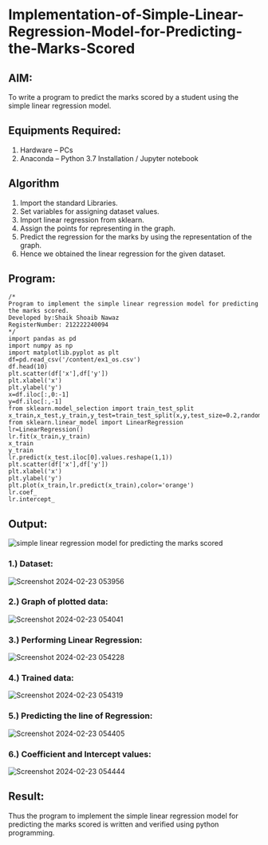 # Implementation-of-Simple-Linear-Regression-Model-for-Predicting-the-Marks-Scored

## AIM:
To write a program to predict the marks scored by a student using the simple linear regression model.

## Equipments Required:
1. Hardware – PCs
2. Anaconda – Python 3.7 Installation / Jupyter notebook

## Algorithm
1.  Import the standard Libraries.
2.  Set variables for assigning dataset values.
3.  Import linear regression from sklearn.
4.  Assign the points for representing in the graph.
5.  Predict the regression for the marks by using the representation of the graph.
6.  Hence we obtained the linear regression for the given dataset.

## Program:
```
/*
Program to implement the simple linear regression model for predicting the marks scored.
Developed by:Shaik Shoaib Nawaz 
RegisterNumber: 212222240094 
*/
import pandas as pd
import numpy as np
import matplotlib.pyplot as plt
df=pd.read_csv('/content/ex1_os.csv')
df.head(10)
plt.scatter(df['x'],df['y'])
plt.xlabel('x')
plt.ylabel('y')
x=df.iloc[:,0:-1]
y=df.iloc[:,-1]
from sklearn.model_selection import train_test_split
x_train,x_test,y_train,y_test=train_test_split(x,y,test_size=0.2,random_state=0)
from sklearn.linear_model import LinearRegression
lr=LinearRegression()
lr.fit(x_train,y_train)
x_train
y_train
lr.predict(x_test.iloc[0].values.reshape(1,1))
plt.scatter(df['x'],df['y'])
plt.xlabel('x')
plt.ylabel('y')
plt.plot(x_train,lr.predict(x_train),color='orange')
lr.coef_
lr.intercept_
```

## Output:
![simple linear regression model for predicting the marks scored](sam.png)
### 1.) Dataset:

![Screenshot 2024-02-23 053956](https://github.com/shoaib3136/Implementation-of-Simple-Linear-Regression-Model-for-Predicting-the-Marks-Scored/assets/117919362/a16b8f1b-ef2e-4c85-8d8a-d089ae0b86e2)

### 2.) Graph of plotted data:

![Screenshot 2024-02-23 054041](https://github.com/shoaib3136/Implementation-of-Simple-Linear-Regression-Model-for-Predicting-the-Marks-Scored/assets/117919362/cb1ed93e-db66-41ad-826e-4c27af01de79)

### 3.) Performing Linear Regression:

![Screenshot 2024-02-23 054228](https://github.com/shoaib3136/Implementation-of-Simple-Linear-Regression-Model-for-Predicting-the-Marks-Scored/assets/117919362/dc82b3f8-58cd-46e1-82da-255fd2d03e24)

### 4.) Trained data:

![Screenshot 2024-02-23 054319](https://github.com/shoaib3136/Implementation-of-Simple-Linear-Regression-Model-for-Predicting-the-Marks-Scored/assets/117919362/e7d650b1-e8a9-4a6f-8a2a-0862e87fe743)

### 5.) Predicting the line of Regression:

![Screenshot 2024-02-23 054405](https://github.com/shoaib3136/Implementation-of-Simple-Linear-Regression-Model-for-Predicting-the-Marks-Scored/assets/117919362/716140d3-f7d4-44b1-9e54-7babdd3ef31f)

### 6.) Coefficient and Intercept values:

![Screenshot 2024-02-23 054444](https://github.com/shoaib3136/Implementation-of-Simple-Linear-Regression-Model-for-Predicting-the-Marks-Scored/assets/117919362/4224182d-10a0-4792-ba0e-5b4148c2c3ad)








## Result:
Thus the program to implement the simple linear regression model for predicting the marks scored is written and verified using python programming.
